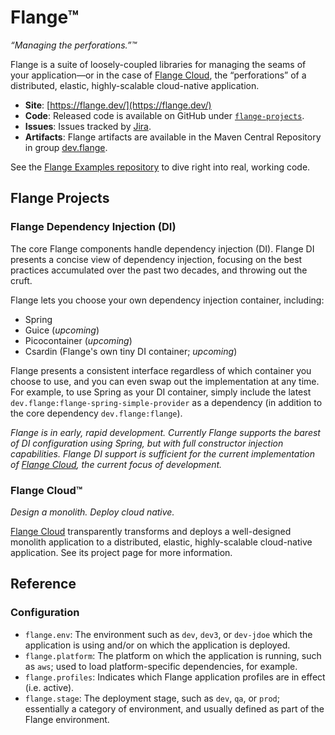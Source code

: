 # Flange™

_“Managing the perforations.”™_

Flange is a suite of loosely-coupled libraries for managing the seams of your application—or in the case of [Flange Cloud](cloud/), the “perforations” of a distributed, elastic, highly-scalable cloud-native application.

* **Site**: [https://flange.dev/](https://flange.dev/)
* **Code**: Released code is available on GitHub under [`flange-projects`](https://github.com/flange-projects).
* **Issues**: Issues tracked by [Jira](https://globalmentor.atlassian.net/projects/FLANGE).
* **Artifacts**: Flange artifacts are available in the Maven Central Repository in group [dev.flange](https://central.sonatype.com/search?q=g:io.confound).

See the [Flange Examples repository](https://github.com/flange-projects/flange-examples) to dive right into real, working code.

## Flange Projects

### Flange Dependency Injection (DI)

The core Flange components handle dependency injection (DI). Flange DI presents a concise view of dependency injection, focusing on the best practices accumulated over the past two decades, and throwing out the cruft.

Flange lets you choose your own dependency injection container, including:

* Spring
* Guice (_upcoming_)
* Picocontainer (_upcoming_)
* Csardin (Flange's own tiny DI container; _upcoming_)

Flange presents a consistent interface regardless of which container you choose to use, and you can even swap out the implementation at any time. For example, to use Spring as your DI container, simply include the latest `dev.flange:flange-spring-simple-provider` as a dependency (in addition to the core dependency `dev.flange:flange`).

_Flange is in early, rapid development. Currently Flange supports the barest of DI configuration using Spring, but with full constructor injection capabilities. Flange DI support is sufficient for the current implementation of [Flange Cloud](cloud/), the current focus of development._

### Flange Cloud™

_Design a monolith. Deploy cloud native._

[Flange Cloud](cloud/) transparently transforms and deploys a well-designed monolith application to a distributed, elastic, highly-scalable cloud-native application. See its project page for more information.

## Reference

### Configuration

* `flange.env`: The environment such as `dev`, `dev3`, or `dev-jdoe` which the application is using and/or on which the application is deployed.
* `flange.platform`: The platform on which the application is running, such as `aws`; used to load platform-specific dependencies, for example.
* `flange.profiles`: Indicates which Flange application profiles are in effect (i.e. active).
* `flange.stage`: The deployment stage, such as `dev`, `qa`, or `prod`; essentially a category of environment, and usually defined as part of the Flange environment.
